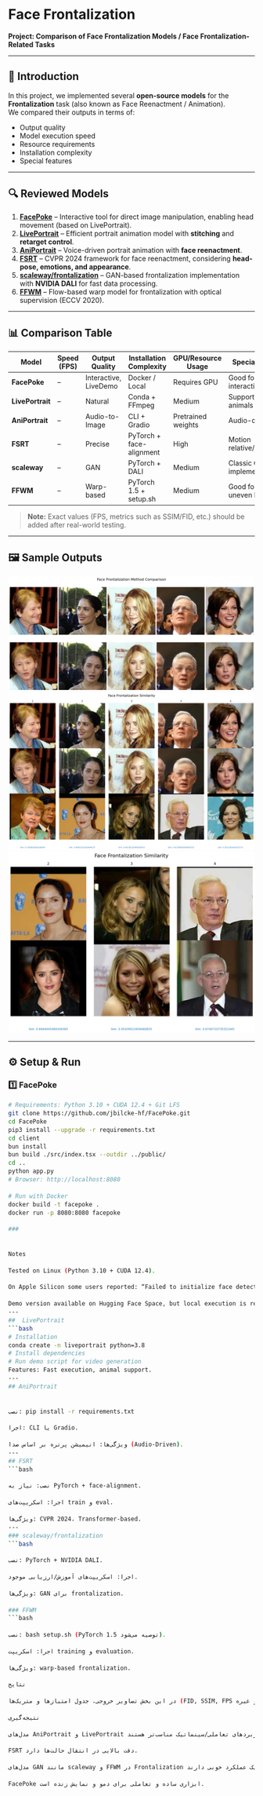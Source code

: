 # Face Frontalization
**Project: Comparison of Face Frontalization Models / Face Frontalization-Related Tasks**

---

## 📌 Introduction
In this project, we implemented several **open-source models** for the **Frontalization** task (also known as Face Reenactment / Animation).  
We compared their outputs in terms of:

- Output quality  
- Model execution speed  
- Resource requirements  
- Installation complexity  
- Special features  

---

## 🔍 Reviewed Models
1. [**FacePoke**](https://github.com/jbilcke-hf/FacePoke) – Interactive tool for direct image manipulation, enabling head movement (based on LivePortrait).  
2. [**LivePortrait**](https://github.com/KwaiVGI/LivePortrait) – Efficient portrait animation model with **stitching** and **retarget control**.  
3. [**AniPortrait**](https://github.com/Zejun-Yang/AniPortrait/tree/main) – Voice-driven portrait animation with **face reenactment**.  
4. [**FSRT**](https://github.com/andrerochow/fsrt) – CVPR 2024 framework for face reenactment, considering **head-pose, emotions, and appearance**.  
5. [**scaleway/frontalization**](https://github.com/scaleway/frontalization) – GAN-based frontalization implementation with **NVIDIA DALI** for fast data processing.  
6. [**FFWM**](https://github.com/csyxwei/FFWM) – Flow-based warp model for frontalization with optical supervision (ECCV 2020).  

---

## 📊 Comparison Table

| Model            | Speed (FPS) | Output Quality | Installation Complexity | GPU/Resource Usage | Special Notes |
|------------------|-------------|----------------|-------------------------|--------------------|---------------|
| **FacePoke**     | –           | Interactive, LiveDemo | Docker / Local | Requires GPU       | Good for live interaction |
| **LivePortrait** | –           | Natural        | Conda + FFmpeg          | Medium             | Supports animals |
| **AniPortrait**  | –           | Audio-to-Image | CLI + Gradio            | Pretrained weights | Audio-driven |
| **FSRT**         | –           | Precise        | PyTorch + face-alignment| High               | Motion relative/absolute |
| **scaleway**     | –           | GAN            | PyTorch + DALI          | Medium             | Classic GAN implementation |
| **FFWM**         | –           | Warp-based     | PyTorch 1.5 + setup.sh  | Medium             | Good for uneven lighting |

> **Note:** Exact values (FPS, metrics such as SSIM/FID, etc.) should be added after real-world testing.

---

## 🖼️ Sample Outputs
![Generated Image](download.png)  
![Generated Image1](facefront.png)  
![Generated Image2](2.png)  

---

## ⚙️ Setup & Run

### 1️⃣ FacePoke
```bash
# Requirements: Python 3.10 + CUDA 12.4 + Git LFS
git clone https://github.com/jbilcke-hf/FacePoke.git
cd FacePoke
pip3 install --upgrade -r requirements.txt
cd client
bun install
bun build ./src/index.tsx --outdir ../public/
cd ..
python app.py
# Browser: http://localhost:8080

# Run with Docker
docker build -t facepoke .
docker run -p 8080:8080 facepoke

###


Notes

Tested on Linux (Python 3.10 + CUDA 12.4).

On Apple Silicon some users reported: “Failed to initialize face detection”.

Demo version available on Hugging Face Space, but local execution is recommended.
---
##  LivePortrait
```bash
# Installation
conda create -n liveportrait python=3.8
# Install dependencies
# Run demo script for video generation
Features: Fast execution, animal support.
---
## AniPortrait


نصب: pip install -r requirements.txt

اجرا: CLI یا Gradio.

ویژگی‌ها: انیمیشن پرتره بر اساس صدا (Audio-Driven).
---
## FSRT
```bash

نصب: نیاز به PyTorch + face-alignment.

اجرا: اسکریپت‌های train و eval.

ویژگی‌ها: CVPR 2024، Transformer-based.
---
### scaleway/frontalization
```bash

نصب: PyTorch + NVIDIA DALI.

اجرا: اسکریپت‌های آموزش/ارزیابی موجود.

ویژگی‌ها: GAN برای frontalization.

### FFWM
```bash

نصب: bash setup.sh (PyTorch 1.5 توصیه می‌شود).

اجرا: اسکریپت training و evaluation.

ویژگی‌ها: warp-based frontalization.

نتایج

در این بخش تصاویر خروجی، جدول امتیازها و متریک‌ها (FID, SSIM, FPS و غیره) قرار داده خواهد شد.

نتیجه‌گیری

مدل‌های AniPortrait و LivePortrait برای کاربردهای تعاملی/سینماتیک مناسب‌تر هستند.

FSRT دقت بالایی در انتقال حالت‌ها دارد.

مدل‌های GAN مانند scaleway و FFWM در Frontalization کلاسیک عملکرد خوبی دارند.

FacePoke ابزاری ساده و تعاملی برای دمو و نمایش زنده است.


